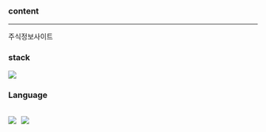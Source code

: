 ### content
---
주식정보사이트

### stack
<img src="https://img.shields.io/badge/Django-092E20?&logo=Django&logoColor=white">


### Language
<img src="https://img.shields.io/badge/HTML5-E34F26?&logo=HTML5&logoColor=white">&nbsp;&nbsp;<img src="https://img.shields.io/badge/Python-3776AB?&logo=Python&logoColor=white">
---
